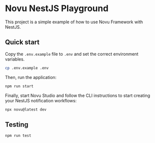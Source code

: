 # Novu NestJS Playground

This project is a simple example of how to use Novu Framework with NestJS.

## Quick start

Copy the `.env.example` file to `.env` and set the correct environment variables.

```bash
cp .env.example .env
```

Then, run the application:

```bash
npm run start
```

Finally, start Novu Studio and follow the CLI instructions to start creating your NestJS notification workflows:

```bash
npx novu@latest dev
```

## Testing

```bash
npm run test
```

